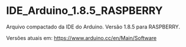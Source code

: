# IDE_Arduino_1.8.5_RASPBERRY
Arquivo compactado da IDE do Arduino. Versão 1.8.5 para RASPBERRY.

Versões atuais em:
https://www.arduino.cc/en/Main/Software

